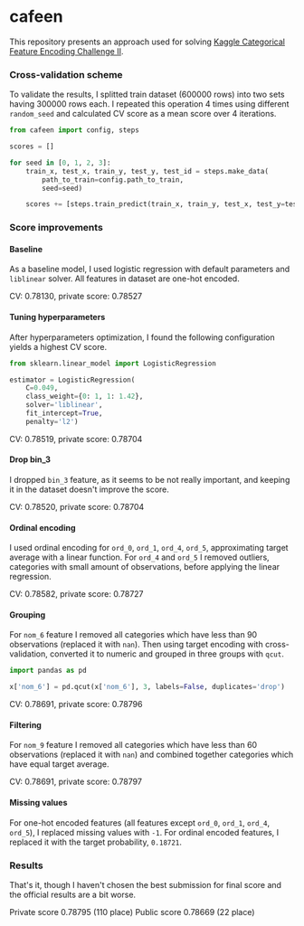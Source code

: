 # cafeen

This repository presents an approach used for solving [Kaggle Categorical Feature Encoding Challenge II](https://www.kaggle.com/c/cat-in-the-dat-ii).

### Cross-validation scheme

To validate the results, I splitted train dataset (600000 rows) into two sets 
having 300000 rows each. I repeated this operation 4 times using 
different `random_seed` and calculated CV score as a mean score over 4 iterations. 

```python
from cafeen import config, steps

scores = []

for seed in [0, 1, 2, 3]:
    train_x, test_x, train_y, test_y, test_id = steps.make_data(
        path_to_train=config.path_to_train,
        seed=seed)

    scores += [steps.train_predict(train_x, train_y, test_x, test_y=test_y)]
```
 
### Score improvements

#### Baseline

As a baseline model, I used logistic regression with default parameters and `liblinear` solver. 
All features in dataset are one-hot encoded.

CV: 0.78130, private score: 0.78527

#### Tuning hyperparameters

After hyperparameters optimization, I found the following configuration yields a highest CV score.

```python
from sklearn.linear_model import LogisticRegression

estimator = LogisticRegression(
    C=0.049,
    class_weight={0: 1, 1: 1.42},
    solver='liblinear',
    fit_intercept=True,
    penalty='l2')
```    

CV: 0.78519, private score: 0.78704

#### Drop bin_3

I dropped `bin_3` feature, as it seems to be not really important, and keeping
it in the dataset doesn't improve the score.

CV: 0.78520, private score: 0.78704

#### Ordinal encoding

I used ordinal encoding for `ord_0`, `ord_1`, `ord_4`, `ord_5`, approximating 
target average with a linear function. For `ord_4` and `ord_5` I removed outliers, 
categories with small amount of observations, before applying the linear regression. 

CV: 0.78582, private score: 0.78727

#### Grouping

For `nom_6` feature I removed all categories which have less than 90 observations (replaced it with `nan`).
Then using target encoding with cross-validation, converted it to numeric and
grouped in three groups with `qcut`.

```python
import pandas as pd

x['nom_6'] = pd.qcut(x['nom_6'], 3, labels=False, duplicates='drop')
```

CV: 0.78691, private score: 0.78796

#### Filtering

For `nom_9` feature I removed all categories which have less than 60 observations (replaced it with `nan`)
and combined together categories which have equal target average. 

CV: 0.78691, private score: 0.78797

#### Missing values

For one-hot encoded features (all features except `ord_0`, `ord_1`, `ord_4`, `ord_5`), 
I replaced missing values with `-1`. For ordinal encoded features, I replaced it with 
the target probability, `0.18721`.  

### Results

That's it, though I haven't chosen the best submission for final score and the official
results are a bit worse.

Private score 0.78795 (110 place)
Public score 0.78669 (22 place)
